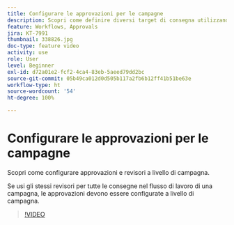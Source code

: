 ```yaml
---
title: Configurare le approvazioni per le campagne
description: Scopri come definire diversi target di consegna utilizzando un flusso di lavoro di targeting.
feature: Workflows, Approvals
jira: KT-7991
thumbnail: 338826.jpg
doc-type: feature video
activity: use
role: User
level: Beginner
exl-id: d72a01e2-fcf2-4ca4-83eb-5aeed79dd2bc
source-git-commit: 05b49ca012d0d505b117a2fb6b12ff41b51be63e
workflow-type: ht
source-wordcount: '54'
ht-degree: 100%

---
```


# Configurare le approvazioni per le campagne

Scopri come configurare approvazioni e revisori a livello di campagna.  

Se usi gli stessi revisori per tutte le consegne nel flusso di lavoro di una campagna, le approvazioni devono essere configurate a livello di campagna.

>[!VIDEO](https://video.tv.adobe.com/v/338826?quality=12&learn=on)
